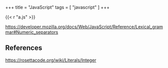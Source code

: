 +++
title = "JavaScript"
tags = [ "javascript" ]
+++

{{< r "a.js" >}}

<https://developer.mozilla.org/docs/Web/JavaScript/Reference/Lexical_grammar#Numeric_separators>

## References

<https://rosettacode.org/wiki/Literals/Integer>
